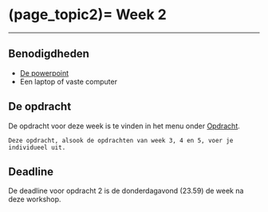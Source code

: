 (page_topic2)=
Week 2 
=======================

---

## Benodigdheden
- [De powerpoint](../../files/stuurinformatie_workshop_2_python_1.pptx)
- Een laptop of vaste computer

## De opdracht
De opdracht voor deze week is te vinden in het menu onder [Opdracht](https://remi-ui.github.io/python_tb/class/week05/python_en_data_3.html).

```{warning}
Deze opdracht, alsook de opdrachten van week 3, 4 en 5, voer je individueel uit.
```
## Deadline

De deadline voor opdracht 2 is de donderdagavond (23.59) de week na deze workshop.
